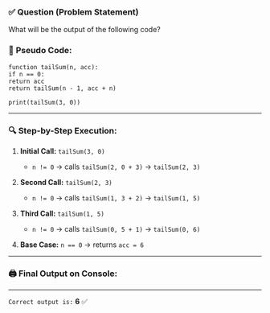 ### ✅ **Question (Problem Statement)**

What will be the output of the following code?

### 🧠 **Pseudo Code:**

```
function tailSum(n, acc):
if n == 0:
return acc
return tailSum(n - 1, acc + n)

print(tailSum(3, 0))

```


---

### 🔍 **Step-by-Step Execution:**

1. **Initial Call:** `tailSum(3, 0)`
    - `n != 0` → calls `tailSum(2, 0 + 3)` → `tailSum(2, 3)`

2. **Second Call:** `tailSum(2, 3)`
    - `n != 0` → calls `tailSum(1, 3 + 2)` → `tailSum(1, 5)`

3. **Third Call:** `tailSum(1, 5)`
    - `n != 0` → calls `tailSum(0, 5 + 1)` → `tailSum(0, 6)`

4. **Base Case:** `n == 0` → returns `acc = 6`

---

### 🖨️ **Final Output on Console:**

---

`Correct output is:` **6** ✅
